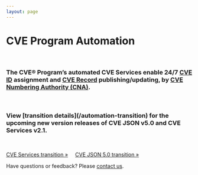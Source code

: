 ```yaml
---
layout: page
---
```


<h1 class="site-title">CVE Program Automation</h1>
<br>
<div class="jumbotron">
  <h3>The CVE® Program’s automated CVE Services enable 24/7 <a href="https://www.cve.org/ResourcesSupport/Glossary?activeTerm=glossaryCVEID">CVE ID</a> assignment and <a href="https://www.cve.org/ResourcesSupport/Glossary?activeTerm=glossaryRecord">CVE Record</a> publishing/updating, by <a href="https://www.cve.org/ProgramOrganization/CNAs">CVE Numbering Authority (CNA)</a>.</h3>
  <br>
  <h3>View [transition details](/automation-transition) for the upcoming new version releases of CVE JSON v5.0 and CVE Services v2.1.</h3>
  <br>
  <p><a class="btn btn-primary btn-lg" role="button" href="https://cveproject.github.io/automation-transition">CVE Services transition »</a> &nbsp; &nbsp;     
  <a class="btn btn-primary btn-lg" role="button" href="https://cveproject.github.io/automation-transition">CVE JSON 5.0 transition »</a></p>
</div>

<p class="lead text-center">Have questions or feedback? Please <a href="https://cveform.mitre.org/">contact us</a>.</p>
